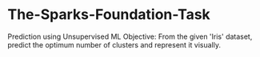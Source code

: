 # The-Sparks-Foundation-Task
Prediction using Unsupervised ML Objective: From the given 'Iris' dataset, predict the optimum number of clusters and represent it visually.
